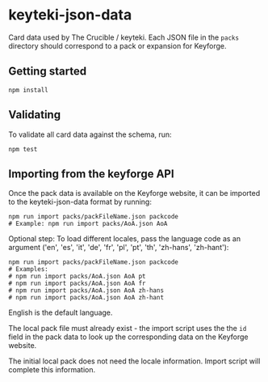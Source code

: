 # keyteki-json-data

Card data used by The Crucible / keyteki. Each JSON file in the `packs` directory should correspond to a pack or expansion for Keyforge.

## Getting started

```
npm install
```

## Validating

To validate all card data against the schema, run:

```
npm test
```

## Importing from the keyforge API

Once the pack data is available on the Keyforge website, it can be imported to the keyteki-json-data format by running:
```
npm run import packs/packFileName.json packcode
# Example: npm run import packs/AoA.json AoA
```

Optional step: To load different locales, pass the language code as an argument ('en', 'es', 'it', 'de', 'fr', 'pl', 'pt', 'th', 'zh-hans', 'zh-hant'):
```
npm run import packs/packFileName.json packcode
# Examples:
# npm run import packs/AoA.json AoA pt
# npm run import packs/AoA.json AoA fr
# npm run import packs/AoA.json AoA zh-hans
# npm run import packs/AoA.json AoA zh-hant
```

English is the default language.

The local pack file must already exist - the import script uses the the `id` field in the pack data to look up the corresponding data on the Keyforge website.

The initial local pack does not need the locale information. Import script will complete this information.
